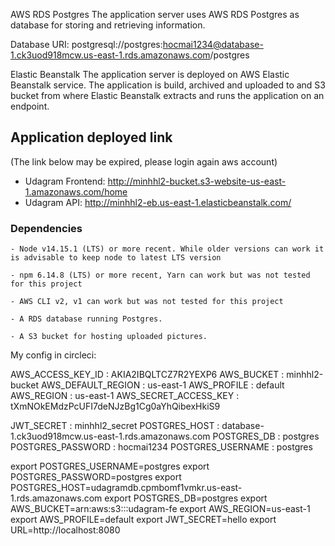 AWS
RDS Postgres
The application server uses AWS RDS Postgres as database for storing and retrieving information.

Database URI: postgresql://postgres:hocmai1234@database-1.ck3uod918mcw.us-east-1.rds.amazonaws.com/postgres

Elastic Beanstalk
The application server is deployed on AWS Elastic Beanstalk service. The application is build, archived and uploaded to and S3 bucket from where Elastic Beanstalk extracts and runs the application on an endpoint.

## Application deployed link 
(The link below may be expired, please login again aws account)
- Udagram Frontend: http://minhhl2-bucket.s3-website-us-east-1.amazonaws.com/home
- Udagram API: http://minhhl2-eb.us-east-1.elasticbeanstalk.com/


### Dependencies

```
- Node v14.15.1 (LTS) or more recent. While older versions can work it is advisable to keep node to latest LTS version

- npm 6.14.8 (LTS) or more recent, Yarn can work but was not tested for this project

- AWS CLI v2, v1 can work but was not tested for this project

- A RDS database running Postgres.

- A S3 bucket for hosting uploaded pictures.

```

My config in circleci:

AWS_ACCESS_KEY_ID : AKIA2IBQLTCZ7R2YEXP6
AWS_BUCKET : minhhl2-bucket
AWS_DEFAULT_REGION : us-east-1
AWS_PROFILE : default
AWS_REGION : us-east-1
AWS_SECRET_ACCESS_KEY : tXmNOkEMdzPcUFI7deNJzBg1Cg0aYhQibexHkiS9


JWT_SECRET : minhhl2_secret
POSTGRES_HOST : database-1.ck3uod918mcw.us-east-1.rds.amazonaws.com
POSTGRES_DB : postgres
POSTGRES_PASSWORD : hocmai1234
POSTGRES_USERNAME : postgres

export POSTGRES_USERNAME=postgres
export POSTGRES_PASSWORD=postgres
export POSTGRES_HOST=udagramdb.cpmbomf1vmkr.us-east-1.rds.amazonaws.com
export POSTGRES_DB=postgres
export AWS_BUCKET=arn:aws:s3:::udagram-fe
export AWS_REGION=us-east-1
export AWS_PROFILE=default
export JWT_SECRET=hello
export URL=http://localhost:8080